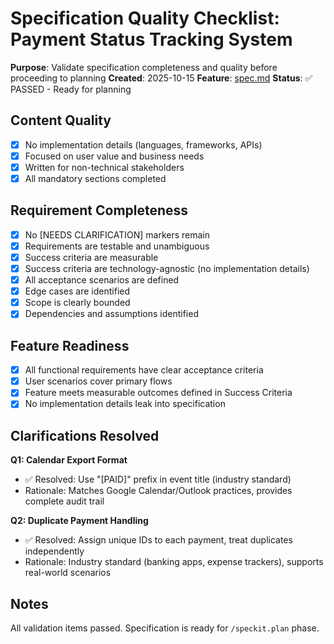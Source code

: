 # Specification Quality Checklist: Payment Status Tracking System

**Purpose**: Validate specification completeness and quality before proceeding to planning
**Created**: 2025-10-15
**Feature**: [spec.md](../spec.md)
**Status**: ✅ PASSED - Ready for planning

## Content Quality

- [x] No implementation details (languages, frameworks, APIs)
- [x] Focused on user value and business needs
- [x] Written for non-technical stakeholders
- [x] All mandatory sections completed

## Requirement Completeness

- [x] No [NEEDS CLARIFICATION] markers remain
- [x] Requirements are testable and unambiguous
- [x] Success criteria are measurable
- [x] Success criteria are technology-agnostic (no implementation details)
- [x] All acceptance scenarios are defined
- [x] Edge cases are identified
- [x] Scope is clearly bounded
- [x] Dependencies and assumptions identified

## Feature Readiness

- [x] All functional requirements have clear acceptance criteria
- [x] User scenarios cover primary flows
- [x] Feature meets measurable outcomes defined in Success Criteria
- [x] No implementation details leak into specification

## Clarifications Resolved

**Q1: Calendar Export Format**
- ✅ Resolved: Use "[PAID]" prefix in event title (industry standard)
- Rationale: Matches Google Calendar/Outlook practices, provides complete audit trail

**Q2: Duplicate Payment Handling**
- ✅ Resolved: Assign unique IDs to each payment, treat duplicates independently
- Rationale: Industry standard (banking apps, expense trackers), supports real-world scenarios

## Notes

All validation items passed. Specification is ready for `/speckit.plan` phase.
